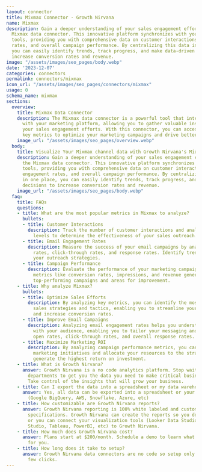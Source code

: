```yaml
---
layout: connector
title: Mixmax Connector - Growth Nirvana
name: Mixmax
description: Gain a deeper understanding of your sales engagement efforts with the
  Mixmax data connector. This innovative platform synchronizes with your marketing
  tools, providing you with comprehensive data on customer interactions, email engagement
  rates, and overall campaign performance. By centralizing this data in one place,
  you can easily identify trends, track progress, and make data-driven decisions to
  increase conversion rates and revenue.
image: "/assets/images/seo_pages/body.webp"
date: '2023-12-07'
categories: connectors
permalink: connectors/mixmax
icon_url: "/assets/images/seo_pages/connectors/mixmax"
usage: 0
schema_name: mixmax
sections:
  overview:
    title: Mixmax Data Connector
    description: The Mixmax data connector is a powerful tool that integrates seamlessly
      with your marketing platform, allowing you to gather valuable insights and streamline
      your sales engagement efforts. With this connector, you can access and analyze
      key metrics to optimize your marketing campaigns and drive better results.
    image_url: "/assets/images/seo_pages/overview.webp"
  body:
    title: Visualize Your Mixmax channel data with Growth Nirvana's Mixmax Connector
    description: Gain a deeper understanding of your sales engagement efforts with
      the Mixmax data connector. This innovative platform synchronizes with your marketing
      tools, providing you with comprehensive data on customer interactions, email
      engagement rates, and overall campaign performance. By centralizing this data
      in one place, you can easily identify trends, track progress, and make data-driven
      decisions to increase conversion rates and revenue.
    image_url: "/assets/images/seo_pages/body.webp"
  faq:
    title: FAQs
    questions:
    - title: What are the most popular metrics in Mixmax to analyze?
      bullets:
      - title: Customer Interactions
        description: Track the number of customer interactions and analyze their engagement
          levels to determine the effectiveness of your sales outreach.
      - title: Email Engagement Rates
        description: Measure the success of your email campaigns by analyzing open
          rates, click-through rates, and response rates. Identify trends and optimize
          your outreach strategies.
      - title: Campaign Performance
        description: Evaluate the performance of your marketing campaigns through
          metrics like conversion rates, impressions, and revenue generated. Identify
          top-performing campaigns and areas for improvement.
    - title: Why analyze Mixmax?
      bullets:
      - title: Optimize Sales Efforts
        description: By analyzing key metrics, you can identify the most effective
          sales strategies and tactics, enabling you to streamline your outreach efforts
          and increase conversion rates.
      - title: Improve Email Campaigns
        description: Analyzing email engagement rates helps you understand what resonates
          with your audience, enabling you to tailor your messaging and increase email
          open rates, click-through rates, and overall response rates.
      - title: Maximize Marketing ROI
        description: By analyzing campaign performance metrics, you can identify successful
          marketing initiatives and allocate your resources to the strategies that
          generate the highest return on investment.
    - title: What is Growth Nirvana?
      answer: Growth Nirvana is a no code analytics platform. Stop waiting for other
        departments to get you the data you need to make critical business decisions.
        Take control of the insights that will grow your business.
    - title: Can I export the data into a spreadsheet or my data warehouse?
      answer: Yes, all data can be exported into a spreadsheet or your data warehouse
        (Google BigQuery, AWS, Snowflake, Azure, etc)
    - title: How customizable are Growth Nirvana reports?
      answer: Growth Nirvana reporting is 100% white labeled and customized to your
        specifications. Growth Nirvana can create the reports so you don’t have to
        or you can connect your visualization tools (Looker Data Studio/Google Data
        Studio, Tableau, PowerBI, etc) to Growth Nirvana.
    - title: How much does Growth Nirvana cost?
      answer: Plans start at $200/month. Schedule a demo to learn what plan is best
        for you.
    - title: How long does it take to setup?
      answer: Growth Nirvana data connectors are no code so setup only requires a
        few clicks.
---
```

